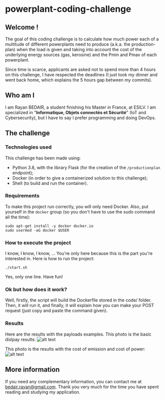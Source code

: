 # powerplant-coding-challenge

## Welcome !

The goal of this coding challenge is to calculate how much power each of a multitude of different powerplants need to produce (a.k.a. the production-plan) when the load is given and taking into account the cost of the underlying energy sources (gas, kerosine) and the Pmin and Pmax of each powerplant.  

Since time is scarce, applicants are asked not to spend more than 4 hours on this challenge, I have respected the deadlines (I just took my dinner and went back home, which explains the 5 hours gap between my commits).

## Who am I

I am Rayan BEDAIR, a student finishing his Master in France, at ESILV. I am specialized in "**Informatique, Objets connectés et Sécurité**" (IoT and Cybersecurity), but I have to say I prefer programming and doing DevOps.

## The challenge

### Technologies used

This challenge has been made using:
- Python 3.8, with the library Flask (for the creation of the `/productionplan` endpoint);
- Docker (in order to give a containerized solution to this challenge);
- Shell (to build and run the container).

### Requirements

To make this project run correctly, you will only need Docker. Also, put yourself in the `docker` group (so you don't have to use the sudo command all the time):
```shell
sudo apt-get install -y docker docker.io
sudo usermod -aG docker $USER
```

### How to execute the project

I know, I know, I know, ... You're only here because this is the part you're interested in. Here is how to run the project:
```shell
./start.sh
```

Yes, only one line. Have fun!

### Ok but how does it work?

Well, firstly, the script will build the Dockerfile stored in the code/ folder. Then, it will run it, and finally, it will explain how you can make your POST request (just copy and paste the command given).

### Results

Here are the results with the payloads examples.
This photo is the basic dislpay results:
![alt text](Capture%20d'écran_20230202_005742.png)

This photo is the results with the cost of emission and cost of power:
![alt text](Capture%20d'écran_20230202_005857.png)

## More information

If you need any complementary information, you can contact me at bedair.rayan@gmail.com.
Thank you very much for the time you have spent reading and studying my application.
